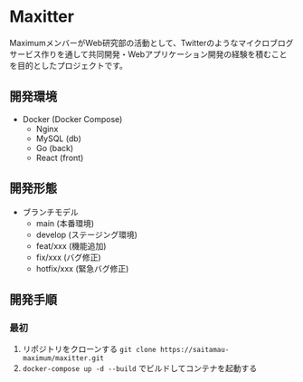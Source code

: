 # Maxitter

MaximumメンバーがWeb研究部の活動として、Twitterのようなマイクロブログサービス作りを通して共同開発・Webアプリケーション開発の経験を積むことを目的としたプロジェクトです。

## 開発環境

- Docker (Docker Compose)
  - Nginx
  - MySQL (db)
  - Go (back)
  - React (front)

## 開発形態

- ブランチモデル
  - main (本番環境)
  - develop (ステージング環境)
  - feat/xxx (機能追加)
  - fix/xxx (バグ修正)
  - hotfix/xxx (緊急バグ修正)

## 開発手順

### 最初

1. リポジトリをクローンする `git clone https://saitamau-maximum/maxitter.git`
2. `docker-compose up -d --build` でビルドしてコンテナを起動する
